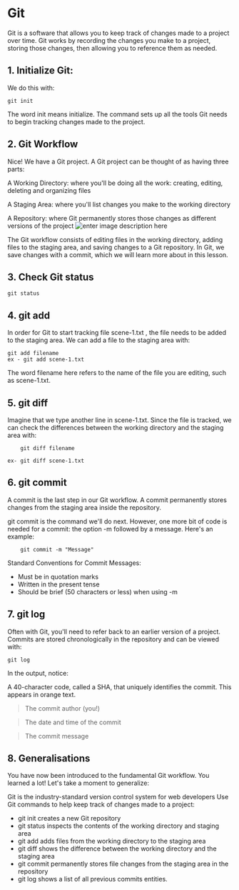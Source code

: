 # Git 

Git is a software that allows you to keep track of changes made to a project over time. Git works by recording the changes you make to a project, storing those changes, then allowing you to reference them as needed.

## 1. Initialize Git:
  We do this with:
  
    git init

The word init means initialize. The command sets up all the tools Git needs to begin tracking changes made to the project.

## 2. Git Workflow

Nice! We have a Git project. A Git project can be thought of as having three parts:

A Working Directory: where you'll be doing all the work: creating, editing, deleting and organizing files

A Staging Area: where you'll list changes you make to the working directory

A Repository: where Git permanently stores those changes as different versions of the project
![enter image description here](https://s19.postimg.cc/diswg6237/Git_Workflow.png)

The Git workflow consists of editing files in the working directory, adding files to the staging area, and saving changes to a Git repository. In Git, we save changes with a commit, which we will learn more about in this lesson. 

## 3. Check Git status
  
    git status


## 4. git add
In order for Git to start tracking file scene-1.txt , the file needs to be added to the staging area.
We can add a file to the staging area with:

    git add filename
    ex - git add scene-1.txt
   The word filename here refers to the name of the file you are editing, such as scene-1.txt.
## 5. git diff

 Imagine that we type another line in scene-1.txt. Since the file is tracked, we can check the differences between the working directory and the staging area with:
   
    
        git diff filename
    
    ex- git diff scene-1.txt


## 6. git commit

A commit is the last step in our Git workflow. A commit permanently stores changes from the staging area inside the repository.

git commit is the command we'll do next. However, one more bit of code is needed for a commit: the option -m followed by a message. Here's an example:

        git commit -m "Message"
    
Standard Conventions for Commit Messages:

- Must be in quotation marks
- Written in the present tense
- Should be brief (50 characters or less) when using -m    


## 7. git log

Often with Git, you'll need to refer back to an earlier version of a project. Commits are stored chronologically in the repository and can be viewed with:

    git log

In the output, notice:

A 40-character code, called a SHA, that uniquely identifies the commit. This appears in orange text.
>The commit author (you!)

>The date and time of the commit

>The commit message

## 8. Generalisations


You have now been introduced to the fundamental Git workflow. You learned a lot! Let's take a moment to generalize:

Git is the industry-standard version control system for web developers
Use Git commands to help keep track of changes made to a project:

 - git init creates a new Git repository 
 - git status inspects the contents of the working directory and staging area 
 - git add adds files from the working directory to the staging area
 - git diff shows the difference between the working directory and the staging area
 - git commit permanently stores file changes from the staging area in the repository
 - git log shows a list of all previous commits
 entities. 
